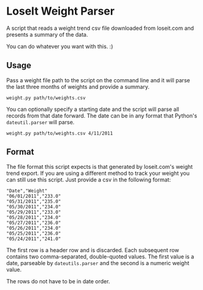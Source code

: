 # LoseIt Weight Parser

A script that reads a weight trend csv file downloaded from loseit.com and presents a summary of the data.

You can do whatever you want with this. :)

## Usage

Pass a weight file path to the script on the command line and it will parse the last three months of weights and provide a summary.

    weight.py path/to/weights.csv
    
    
You can optionally specify a starting date and the script will parse all records from that date forward. The date can be in any format that Python's `dateutil.parser` will parse.

    weight.py path/to/weights.csv 4/11/2011


## Format

The file format this script expects is that generated by loseit.com's weight trend export. If you are using a different method to track your weight you can still use this script. Just provide a csv in the following format:

    "Date","Weight"
    "06/01/2011","233.0"
    "05/31/2011","235.0"
    "05/30/2011","234.0"
    "05/29/2011","233.0"
    "05/28/2011","234.0"
    "05/27/2011","236.0"
    "05/26/2011","234.0"
    "05/25/2011","236.0"
    "05/24/2011","241.0"

The first row is a header row and is discarded. Each subsequent row contains two comma-separated, double-quoted values. The first value is a date, parseable by `dateutils.parser` and the second is a numeric weight value.

The rows do not have to be in date order.